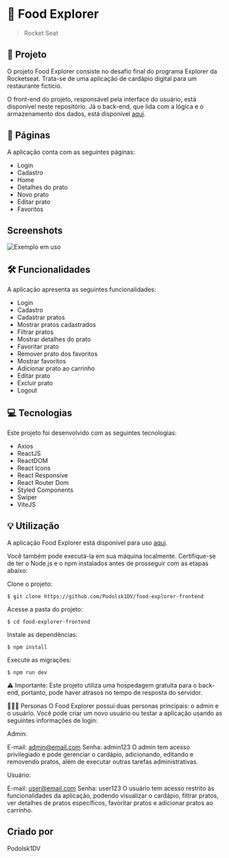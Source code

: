 # 🥘 Food Explorer
> Rocket Seat

## 📁 Projeto
O projeto Food Explorer consiste no desafio final do programa Explorer da Rocketseat. Trata-se de uma aplicação de cardápio digital para um restaurante fictício.

O front-end do projeto, responsável pela interface do usuário, está disponível neste repositório. Já o back-end, que lida com a lógica e o armazenamento dos dados, está disponível [aqui](https://github.com/Podolsk1DV/food-explorer-backend).

## 📃 Páginas
A aplicação conta com as seguintes páginas:

- Login
- Cadastro
- Home
- Detalhes do prato
- Novo prato
- Editar prato
- Favoritos

## Screenshots

![Exemplo em uso](https://imgur.com/RmMAbRM)

## 🛠️ Funcionalidades
A aplicação apresenta as seguintes funcionalidades:

- Login
- Cadastro
- Cadastrar pratos
- Mostrar pratos cadastrados
- Filtrar pratos
- Mostrar detalhes do prato
- Favoritar prato
- Remover prato dos favoritos
- Mostrar favoritos
- Adicionar prato ao carrinho
- Editar prato
- Excluir prato
- Logout

## 💻 Tecnologias
Este projeto foi desenvolvido com as seguintes tecnologias:

- Axios
- ReactJS
- ReactDOM
- React Icons
- React Responsive
- React Router Dom
- Styled Components
- Swiper
- ViteJS

## 💡 Utilização
A aplicação Food Explorer está disponível para uso [aqui](https://relaxed-zuccutto-85e4a7.netlify.app/).

Você também pode executá-la em sua máquina localmente. Certifique-se de ter o Node.js e o npm instalados antes de prosseguir com as etapas abaixo:

Clone o projeto:

```
$ git clone https://github.com/Podolsk1DV/food-explorer-frontend
```
Acesse a pasta do projeto:
```
$ cd food-explorer-frontend
```
Instale as dependências:
```
$ npm install
```
Execute as migrações:
```
$ npm run dev
```


⚠️ Importante: Este projeto utiliza uma hospedagem gratuita para o back-end, portanto, pode haver atrasos no tempo de resposta do servidor.

👩🏾‍💻 Personas
O Food Explorer possui duas personas principais: o admin e o usuário. Você pode criar um novo usuário ou testar a aplicação usando as seguintes informações de login:

Admin:

E-mail: admin@email.com
Senha: admin123
O admin tem acesso privilegiado e pode gerenciar o cardápio, adicionando, editando e removendo pratos, além de executar outras tarefas administrativas.

Usuário:

E-mail: user@email.com
Senha: user123
O usuário tem acesso restrito às funcionalidades da aplicação, podendo visualizar o cardápio, filtrar pratos, ver detalhes de pratos específicos, favoritar pratos e adicionar pratos ao carrinho.

## Criado por
Podolsk1DV
